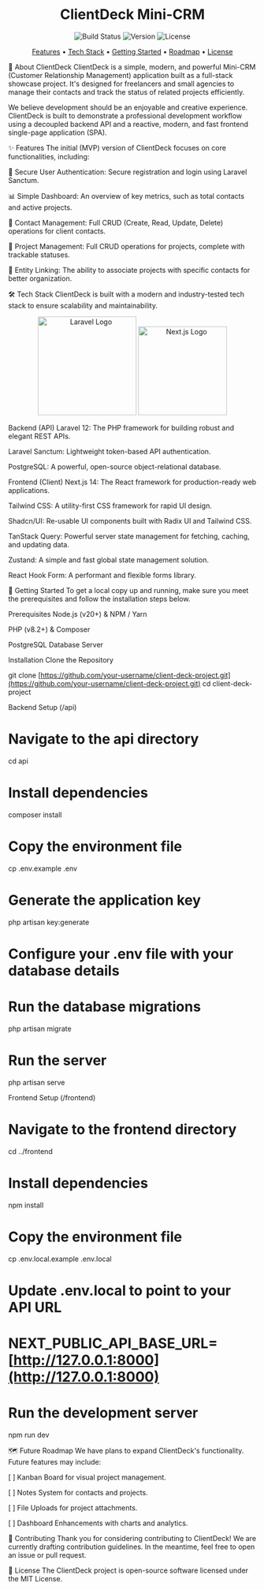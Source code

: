 <p align="center">
<h1 align="center">ClientDeck Mini-CRM</h1>
</p>

<p align="center">
<img src="https://img.shields.io/badge/build-passing-green.svg" alt="Build Status">
<img src="https://img.shields.io/badge/version-1.0.0--mvp-blue.svg" alt="Version">
<img src="https://img.shields.io/badge/License-MIT-blue.svg" alt="License">
</p>

<p align="center">
<a href="#-features">Features</a> •
<a href="#-tech-stack">Tech Stack</a> •
<a href="#-getting-started">Getting Started</a> •
<a href="#-future-roadmap">Roadmap</a> •
<a href="#-license">License</a>
</p>

📖 About ClientDeck
ClientDeck is a simple, modern, and powerful Mini-CRM (Customer Relationship Management) application built as a full-stack showcase project. It's designed for freelancers and small agencies to manage their contacts and track the status of related projects efficiently.

We believe development should be an enjoyable and creative experience. ClientDeck is built to demonstrate a professional development workflow using a decoupled backend API and a reactive, modern, and fast frontend single-page application (SPA).

✨ Features
The initial (MVP) version of ClientDeck focuses on core functionalities, including:

🔐 Secure User Authentication: Secure registration and login using Laravel Sanctum.

📊 Simple Dashboard: An overview of key metrics, such as total contacts and active projects.

👤 Contact Management: Full CRUD (Create, Read, Update, Delete) operations for client contacts.

🚀 Project Management: Full CRUD operations for projects, complete with trackable statuses.

🔗 Entity Linking: The ability to associate projects with specific contacts for better organization.

🛠️ Tech Stack
ClientDeck is built with a modern and industry-tested tech stack to ensure scalability and maintainability.

<p align="center">
<a href="https://laravel.com" target="_blank"><img src="https://raw.githubusercontent.com/laravel/art/master/logo-lockup/5%20SVG/2%20CMYK/1%20Full%20Color/laravel-logolockup-cmyk-red.svg" width="200" alt="Laravel Logo"></a>
<a href="https://nextjs.org" target="_blank"><img src="https://www.google.com/search?q=https://upload.wikimedia.org/wikipedia/commons/8/8e/Nextjs-logo.svg" width="180" alt="Next.js Logo"></a>
</p>

Backend (API)
Laravel 12: The PHP framework for building robust and elegant REST APIs.

Laravel Sanctum: Lightweight token-based API authentication.

PostgreSQL: A powerful, open-source object-relational database.

Frontend (Client)
Next.js 14: The React framework for production-ready web applications.

Tailwind CSS: A utility-first CSS framework for rapid UI design.

Shadcn/UI: Re-usable UI components built with Radix UI and Tailwind CSS.

TanStack Query: Powerful server state management for fetching, caching, and updating data.

Zustand: A simple and fast global state management solution.

React Hook Form: A performant and flexible forms library.

🚀 Getting Started
To get a local copy up and running, make sure you meet the prerequisites and follow the installation steps below.

Prerequisites
Node.js (v20+) & NPM / Yarn

PHP (v8.2+) & Composer

PostgreSQL Database Server

Installation
Clone the Repository

git clone [https://github.com/your-username/client-deck-project.git](https://github.com/your-username/client-deck-project.git)
cd client-deck-project

Backend Setup (/api)

# Navigate to the api directory
cd api

# Install dependencies
composer install

# Copy the environment file
cp .env.example .env

# Generate the application key
php artisan key:generate

# Configure your .env file with your database details
# Run the database migrations
php artisan migrate

# Run the server
php artisan serve

Frontend Setup (/frontend)

# Navigate to the frontend directory
cd ../frontend

# Install dependencies
npm install

# Copy the environment file
cp .env.local.example .env.local

# Update .env.local to point to your API URL
# NEXT_PUBLIC_API_BASE_URL=[http://127.0.0.1:8000](http://127.0.0.1:8000)

# Run the development server
npm run dev

🗺️ Future Roadmap
We have plans to expand ClientDeck's functionality. Future features may include:

[ ] Kanban Board for visual project management.

[ ] Notes System for contacts and projects.

[ ] File Uploads for project attachments.

[ ] Dashboard Enhancements with charts and analytics.

🤝 Contributing
Thank you for considering contributing to ClientDeck! We are currently drafting contribution guidelines. In the meantime, feel free to open an issue or pull request.

📄 License
The ClientDeck project is open-source software licensed under the MIT License.
